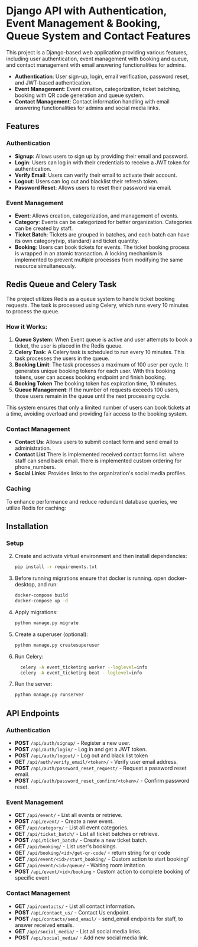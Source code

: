# Django API with Authentication, Event Management & Booking, Queue System and Contact Features

This project is a Django-based web application providing various features, including user authentication, event
management with booking and queue, and contact management with email answering functionalities for admins.

- **Authentication**: User sign-up, login, email verification, password reset, and JWT-based authentication.
- **Event Management**: Event creation, categorization, ticket batching, booking with QR code generation and queue
  system.
- **Contact Management**: Contact information handling with email answering functionalities for admins and social media
  links.

## Features

### Authentication

- **Signup**: Allows users to sign up by providing their email and password.
- **Login**: Users can log in with their credentials to receive a JWT token for authentication.
- **Verify Email**: Users can verify their email to activate their account.
- **Logout**: Users can log out and blacklist their refresh token.
- **Password Reset**: Allows users to reset their password via email.

### Event Management

- **Event**: Allows creation, categorization, and management of events.
- **Category**: Events can be categorized for better organization. Categories can be created by staff.
- **Ticket Batch**: Tickets are grouped in batches, and each batch can have its own category(vip, standard) and ticket
  quantity.
- **Booking**: Users can book tickets for events. The ticket booking process is wrapped in an atomic transaction. A
  locking mechanism is implemented to prevent multiple processes from modifying the same resource simultaneously.

## Redis Queue and Celery Task

The project utilizes Redis as a queue system to handle ticket booking requests. The task is processed using Celery,
which runs every 10 minutes to process the queue.

### How it Works:

1. **Queue System**: When Event queue is active and user attempts to book a ticket, the user is placed in the Redis
   queue.
2. **Celery Task**: A Celery task is scheduled to run every 10 minutes. This task processes the users in the queue.
3. **Booking Limit**: The task processes a maximum of 100 user per cycle. It generates unique booking tokens for each
   user. With this booking tokens, user can access booking endpoint and finish booking.
4. **Booking Token** The booking token has expiration time, 10 minutes.
5. **Queue Management**: If the number of requests exceeds 100 users, those users remain in the queue until the next
   processing cycle.

This system ensures that only a limited number of users can book tickets at a time, avoiding overload and providing fair
access to the booking system.

### Contact Management

- **Contact Us**: Allows users to submit contact form and send email to administration.
- **Contact List** There is implemented received contact forms list. where staff can send back email. there is
  implemented custom ordering for phone_numbers.
- **Social Links**: Provides links to the organization's social media profiles.

### Caching

To enhance performance and reduce redundant database queries, we utilize Redis for caching:

## Installation

### Setup

2. Create and activate virtual environment and then install dependencies:
    ```bash
    pip install -r requirements.txt
    ```

3. Before running migrations ensure that docker is running. open docker-desktop, and run:
    ```bash
    docker-compose build
    docker-compose up -d
    ```

3. Apply migrations:
    ```bash
    python manage.py migrate
    ```

4. Create a superuser (optional):
    ```bash
    python manage.py createsuperuser
    ```

5. Run Celery:
    ```bash
      celery -A event_ticketing worker --loglevel=info
      celery -A event_ticketing beat --loglevel=info
    ```

6. Run the server:
    ```bash
    python manage.py runserver
    ```

## API Endpoints

### Authentication

- **POST** `/api/auth/signup/` - Register a new user.
- **POST** `/api/auth/login/` - Log in and get a JWT token.
- **POST** `/api/auth/logout/` - Log out and black list token
- **GET** `/api/auth/verify_email/<token>/` - Verify user email address.
- **POST** `/api/auth/password_reset_request/` - Request a password reset email.
- **POST** `/api/auth/password_reset_confirm/<token>/` - Confirm password reset.

### Event Management

- **GET** `/api/event/` - List all events or retrieve.
- **POST** `/api/event/` - Create a new event.
- **GET** `/api/category/` - List all event categories.
- **GET** `/api/ticket_batch/` - List all ticket batches or retrieve.
- **POST** `/api/ticket_batch/` - Create a new ticket batch.
- **GET** `/api/booking/` - List user's bookings.
- **GET** `/api/booking/<id>/get-qr-code/` - return string for qr code
- **GET** `/api/event/<id>/start_booking/` - Custom action to start booking/
- **GET** `/api/event/<id>/queue/` - Waiting room imitation
- **POST** `/api/event/<id>/booking` - Custom action to complete booking of specific event

### Contact Management

- **GET** `/api/contacts/` - List all contact information.
- **POST** `/api/contact_us/` - Contact Us endpoint.
- **POST** `/api/contacts/send_email/` - send_email endpoints for staff, to answer received emails.
- **GET** `/api/social_media/` - List all social media links.
- **POST** `/api/social_media/` - Add new social media link.
